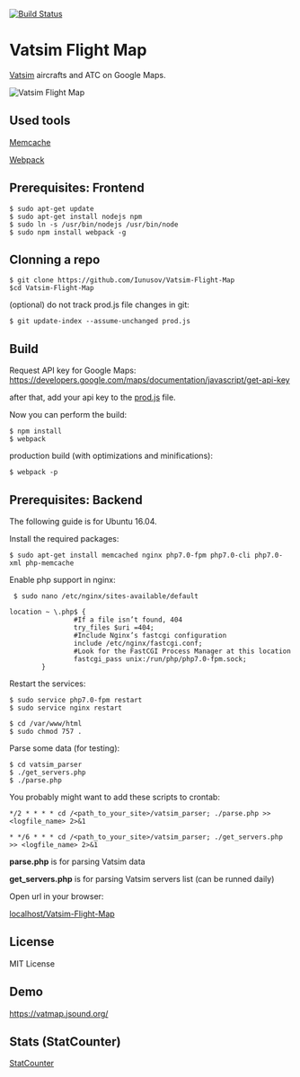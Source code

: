 [![Build Status](https://travis-ci.org/Iunusov/Vatsim-Flight-Map.svg?branch=master)](https://travis-ci.org/Iunusov/Vatsim-Flight-Map)

# Vatsim Flight Map
[Vatsim](https://wikipedia.org/wiki/VATSIM) aircrafts and ATC on Google Maps.

![Vatsim Flight Map](https://raw.githubusercontent.com/Iunusov/Vatsim-Flight-Map/master/img/mobileview.png "Vatsim Flight Map")

## Used tools
[Memcache](http://php.net/manual/ru/book.memcache.php)

[Webpack](https://webpack.github.io/docs/tutorials/getting-started/)

## Prerequisites: Frontend

    $ sudo apt-get update
    $ sudo apt-get install nodejs npm
    $ sudo ln -s /usr/bin/nodejs /usr/bin/node
    $ sudo npm install webpack -g

## Clonning a repo

    $ git clone https://github.com/Iunusov/Vatsim-Flight-Map
    $cd Vatsim-Flight-Map

(optional) do not track prod.js file changes in git:

    $ git update-index --assume-unchanged prod.js

## Build

Request API key for Google Maps:
https://developers.google.com/maps/documentation/javascript/get-api-key

after that, add your api key to the [prod.js](https://github.com/Iunusov/Vatsim-Flight-Map/blob/master/prod.js) file.

Now you can perform the build:

    $ npm install
    $ webpack

production build (with optimizations and minifications):

    $ webpack -p

## Prerequisites: Backend

The following guide is for Ubuntu 16.04.

Install the required packages:

    $ sudo apt-get install memcached nginx php7.0-fpm php7.0-cli php7.0-xml php-memcache

Enable php support in nginx:

     $ sudo nano /etc/nginx/sites-available/default

```
location ~ \.php$ {
                #If a file isn’t found, 404
                try_files $uri =404;
                #Include Nginx’s fastcgi configuration
                include /etc/nginx/fastcgi.conf;
                #Look for the FastCGI Process Manager at this location
                fastcgi_pass unix:/run/php/php7.0-fpm.sock;
        }
```

Restart the services:

    $ sudo service php7.0-fpm restart
    $ sudo service nginx restart
    
    $ cd /var/www/html
    $ sudo chmod 757 .

Parse some data (for testing):

    $ cd vatsim_parser
    $ ./get_servers.php
    $ ./parse.php

You probably might want to add these scripts to crontab:
```
*/2 * * * * cd /<path_to_your_site>/vatsim_parser; ./parse.php >> <logfile_name> 2>&1

* */6 * * * cd /<path_to_your_site>/vatsim_parser; ./get_servers.php >> <logfile_name> 2>&1
```
**parse.php** is for parsing Vatsim data

**get_servers.php** is for parsing Vatsim servers list (can be runned daily)

Open url in your browser:

[localhost/Vatsim-Flight-Map](http://localhost/Vatsim-Flight-Map)

## License

MIT License

## Demo

https://vatmap.jsound.org/

## Stats (StatCounter)

[StatCounter](http://statcounter.com/p10266561/summary/?guest=1)



